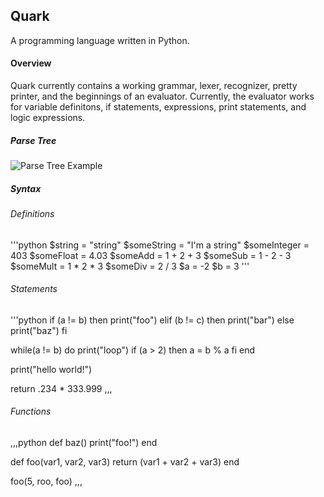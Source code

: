 Quark
-----

A programming language written in Python.

#### Overview ####

Quark currently contains a working grammar, lexer, recognizer, pretty printer, and the beginnings of an evaluator. Currently, the evaluator works for variable definitons, if statements, expressions, print statements, and logic expressions.


##### Parse Tree #####
![Parse Tree Example](https://github.com/jharris319/Quark/master/graphviz/data.png)


##### Syntax #####

###### Definitions ######
'''python
$string = "string"
$someString = "I'm a string"
$someInteger = 403
$someFloat = 4.03
$someAdd = 1 + 2 + 3
$someSub = 1 - 2 - 3
$someMult = 1 * 2 * 3
$someDiv = 2 / 3
$a = -2
$b = 3
'''

###### Statements ######
'''python
if (a != b) then
	print("foo")
elif (b != c) then
	print("bar")
else
	print("baz")
fi

while(a != b) do
	print("loop")
	if (a > 2) then
		a = b % a
	fi
end

print("hello world!")

return .234 * 333.999
,,,

###### Functions ######
,,,python
def baz()
	print("foo!")
end

def foo(var1, var2, var3)
	return (var1 + var2 + var3)
end

foo(5, roo, foo)
,,,